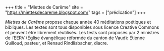 +++
title = "Miettes de Carême"
site = "https://miettesdecareme.blogspot.com/"
tags = ["prédication"]
+++

*Miettes de Carême* propose chaque année 40 méditations poétiques et bibliques. Les textes sont tous disponibles sous licence Creative Commons et peuvent être librement réutilisés. Les tests sont proposés par 2 ministres de l’EERV (Église évangélique réformée du canton de Vaud): Étienne Guilloud, pasteur, et Renaud Rindlisbacher, diacre.
